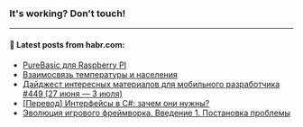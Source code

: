 ### It's working? Don't touch!

---
<!--
#### 🛠️ Technical stack:

![C++](https://img.shields.io/badge/C++-informational?logo=c%2B%2B&style=flat&logoColor=white&color=9C033A)
![Java](https://img.shields.io/badge/Java-informational?logo=java&style=flat&logoColor=white&color=007396)
![Kotlin](https://img.shields.io/badge/Kotlin-informational?logo=Kotlin&style=flat&logoColor=white&color=0095D5)
![JS](https://img.shields.io/badge/JS-informational?logo=javaScript&style=flat&logoColor=black&color=F7Df1E) <br>
![HTML5](https://img.shields.io/badge/HTML5-informational?logo=html5&style=flat&logoColor=white&color=E34F26)
![CSS3](https://img.shields.io/badge/CSS3-informational?logo=css3&style=flat&logoColor=white&color=157286)
![Sass](https://img.shields.io/badge/Saas-informational?logo=sass&style=flat&logoColor=white&color=hotpink)
![PHP](https://img.shields.io/badge/PHP-informational?logo=php&style=flat&logoColor=white&color=777BB4) <br>
![WebPAck](https://img.shields.io/badge/WebPack-informational?logo=webPack&style=flat&logoColor=white&color=FF6F00)
![Bootstrap](https://img.shields.io/badge/Bootstrap-informational?logo=Bootstrap&style=flat&logoColor=white&color=7952B3)
![MySQL](https://img.shields.io/badge/MySQL-informational?logo=MySQL&style=flat&logoColor=white&color=00f) <br>
![NodeJS](https://img.shields.io/badge/NodeJS-informational?logo=node.js&style=flat&logoColor=white&color=43853D)
![Spring](https://img.shields.io/badge/Spring-informational?logo=Spring&style=flat&logoColor=white&color=0A9EDC)
![Angular](https://img.shields.io/badge/Vue-informational?logo=vue.js&style=flat&logoColor=white&color=red)
![Git](https://img.shields.io/badge/Git-informational?logo=git&style=flat&logoColor=white&color=darkorange)

___
-->

#### 💬 Latest posts from habr.com:

<!-- BLOG-POST-LIST:START -->
- [PureBasic для Raspberry PI](https://habr.com/ru/post/674810/?utm_source=habrahabr&utm_medium=rss&utm_campaign=674810)
- [Взаимосвязь температуры и населения](https://habr.com/ru/post/674794/?utm_source=habrahabr&utm_medium=rss&utm_campaign=674794)
- [Дайджест интересных материалов для мобильного разработчика #449 &lpar;27 июня — 3 июля&rpar;](https://habr.com/ru/post/674786/?utm_source=habrahabr&utm_medium=rss&utm_campaign=674786)
- [[Перевод] Интерфейсы в C#: зачем они нужны?](https://habr.com/ru/post/674756/?utm_source=habrahabr&utm_medium=rss&utm_campaign=674756)
- [Эволюция игрового фреймворка. Введение 1. Постановка проблемы](https://habr.com/ru/post/674754/?utm_source=habrahabr&utm_medium=rss&utm_campaign=674754)
<!-- BLOG-POST-LIST:END -->
